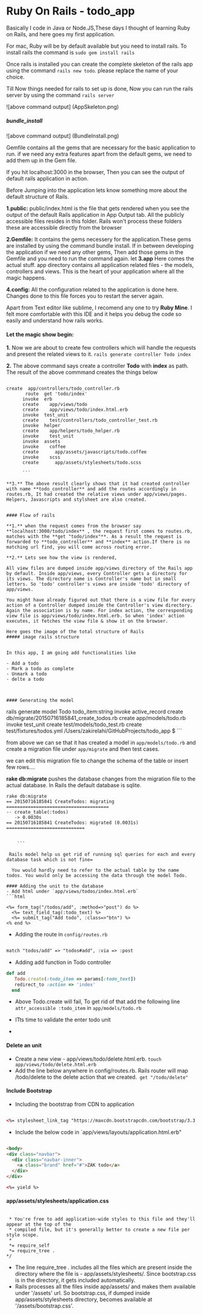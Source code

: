 # Ruby On Rails - todo_app

Basically I code in Java or Node.JS,These days I thought of learning Ruby on Rails, and here goes my first application. 

For mac, Ruby will be by default available but you need to install rails. To install rails the command is 
```sudo gem install rails```

Once rails is installed you can create the complete skeleton of the rails app using the command ```rails new todo```. please replace the name of your choice.

Till Now things needed for rails to set up is done, Now you can run the rails server by using the command ```rails server```

![above command output] (AppSkeleton.png)



#####  bundle_install
![above command output] (BundleInstall.png)


Gemfile contains all the gems that are necessary for the basic application to run. if we need any extra features apart from the default gems, we need to add them up in the Gem file.

If you hit localhost:3000 in the browser, Then you can see the output of default rails application in action.


Before Jumping into the application lets know something more about the default structure of Rails. 

**1.public:** public/index.html is the file that gets rendered when you see the output of the default Rails application in App Output tab. All the publicly accessible files resides in this folder. Rails won't process these folders these are accessible directly from the browser

**2.Gemfile:** It contains the gems necessery for the application.These gems are installed by using the command bundle install. If in between developing the application if we need any other gems, Then add those gems in the Gemfile and you need to run the command again.
let
**3.app** Here comes the actual stuff. app directory contains all application related files - the models, controllers and views. This is the heart of your application where all the magic happens.	

**4.config:** All the configuration related to the application is done here. Changes done to this file forces you to restart the server again.


Apart from Text editor like sublime, I recomend any one to try **Ruby Mine**. I felt more comfortable with this IDE and it helps you debug the code so easily and understand how rails works.  

#### Let the magic show begin:

**1.** Now we are about to create few controllers which will handle the requests and present the related views to it.
```rails generate controller Todo index```

**2.** The above command says create a controller **Todo** with **index**  as path. The result of the above commmand creates the things below

```

create  app/controllers/todo_controller.rb
       route  get 'todo/index'
      invoke  erb
      create    app/views/todo
      create    app/views/todo/index.html.erb
      invoke  test_unit
      create    test/controllers/todo_controller_test.rb
      invoke  helper
      create    app/helpers/todo_helper.rb
      invoke    test_unit
      invoke  assets
      invoke    coffee
      create      app/assets/javascripts/todo.coffee
      invoke    scss
      create      app/assets/stylesheets/todo.scss
      
      ```

**3.** The above result clearly shows that it had created controller with name **todo_controller** and add the routes accordingly in routes.rb, It had created the relative views under app/views/pages. Helpers, Javascripts and stylsheet are also created. 


#### Flow of rails

**1.** when the request comes from the browser say	 **localhost:3000/todo/index** , the request first comes to routes.rb, matches with the **get "todo/index"**. As a result the request is forwarded to **todo_controller** and **index** action.If there is no matching url find, you will come across routing error. 

**2.** Lets see how the view is rendered,

All view files are dumped inside app/views directory of the Rails app by default. Inside app/views, every Controller gets a directory for its views. The directory name is Controller's name but in small letters. So 'todo' controller's views are inside 'todo' directory of app/views.

You might have already figured out that there is a view file for every action of a Controller dumped inside the Controller's view directory. Again the association is by name. For index action, the corresponding view file is app/views/todo/index.html.erb. So when 'index' action executes, it fetches the view file & show it on the browser.

Here goes the image of the total structure of Rails
##### image rails structure 


In this app, I am going add functionalities like 

- Add a todo
- Mark a todo as complete
- Unmark a todo
- delte a todo



#### Generating the model
```

rails generate model Todo todo_item:string
       invoke  active_record
      create    db/migrate/20150716185841_create_todos.rb
      create    app/models/todo.rb
      invoke    test_unit
      create      test/models/todo_test.rb
      create      test/fixtures/todos.yml
/Users/zakirelahi/GitHubProjects/todo_app $ 
      ```
      
      
from above we can se that it has created a model in `app/models/todo.rb` and create a migration file under `app/migrate` and then test cases.

we can edit this migration file to change the schema of the table or insert few rows....

**rake db:migrate** pushes the database changes from the migration file to the actual database. In Rails the default database is sqlite.

```
rake db:migrate 
== 20150716185841 CreateTodos: migrating ======================================
-- create_table(:todos)
   -> 0.0030s
== 20150716185841 CreateTodos: migrated (0.0031s) =============================


    ```
 
 Rails model help us get rid of running sql queries for each and every database task which is not fine=

  You would hardly need to refer to the actual table by the name todos. You would only be accessing the data through the model Todo.

#### Adding the unit to the database
- Add html under `app/views/todos/index.html.erb`
```html

<%= form_tag("/todos/add", :method=>"post") do %>
  <%= text_field_tag(:todo_text) %>
  <%= submit_tag("Add todo", :class=>"btn") %>
<% end %>
```
- Adding the route in `config/routes.rb`
```html

match "todos/add" => "todos#add", :via => :post
```
- Adding add function in Todo controller
```ruby
def add
   Todo.create(:todo_item => params[:todo_text])
   redirect_to :action => 'index'
  end
  ```
  - Above Todo.create will fail, To get rid of that add the following line 
 `  attr_accessible :todo_item` in `app/models/todo.rb`

- ITts time to validate the enter todo unit
- 

#### Delete an unit

- Create a new view - app/views/todo/delete.html.erb.
`touch app/views/todo/delete.html.erb`
- Add the line below anywhere in config/routes.rb. Rails router will map /todo/delete to the delete action that we created.` get "/todo/delete"`


#### Include Bootstrap
- Including the bootstrap from CDN to application 
 ```html
 
<%= stylesheet_link_tag "https://maxcdn.bootstrapcdn.com/bootstrap/3.3.5/css/bootstrap.min.css" %>
```

- Include the below code in `app/views/layouts/application.html.erb"
```html

<body>
<div class="navbar">
  <div class="navbar-inner">
    <a class="brand" href="#">ZAK todo</a>
  </div>
</div>

<%= yield %>

```


#### app/assets/stylesheets/application.css

```

 * You're free to add application-wide styles to this file and they'll appear at the top of the
 * compiled file, but it's generally better to create a new file per style scope.
 *
 *= require_self
 *= require_tree .
*/

```

- The line require_tree . includes all the files which are present inside the directory where the file is - app/assets/stylesheets/. Since bootstrap.css is in the directory, it gets included automatically.
- Rails processes all the files inside app/assets/ and makes them available under '/assets' url. So bootstrap.css, if dumped inside app/assets/stylesheets directory, becomes available at '/assets/bootstrap.css'.
